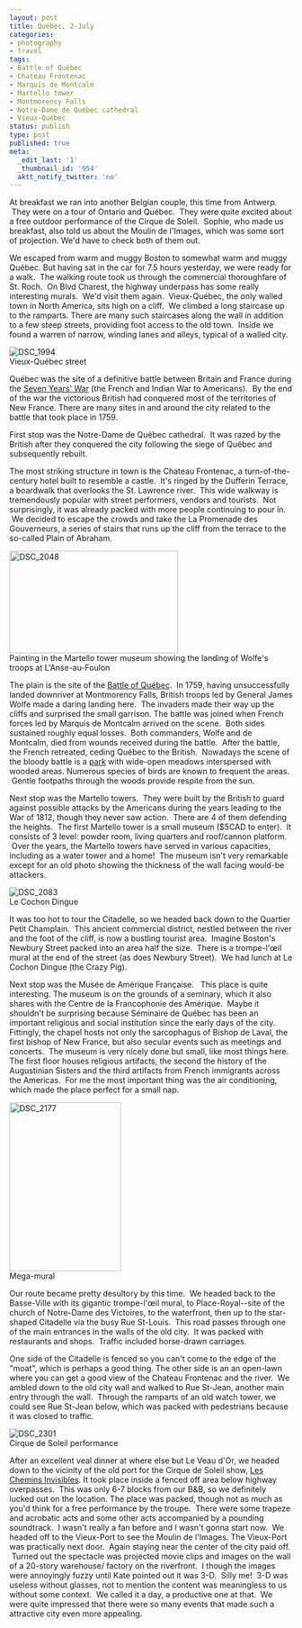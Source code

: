 ```yaml
---
layout: post
title: Québec, 2-July
categories:
- photography
- travel
tags:
- Battle of Québec
- Chateau Frontenac
- Marquis de Montcalm
- Martello tower
- Montmorency Falls
- Notre-Dame de Québec cathedral
- Vieux-Québec
status: publish
type: post
published: true
meta:
  _edit_last: '1'
  _thumbnail_id: '954'
  aktt_notify_twitter: 'no'
---
```

At breakfast we ran into another Belgian couple, this time from Antwerp.  They were on a tour of Ontario and Québec.  They were quite excited about a free outdoor performance of the Cirque de Soleil.  Sophie, who made us breakfast, also told us about the Moulin de l'Images, which was some sort of projection. We'd have to check both of them out.

We escaped from warm and muggy Boston to somewhat warm and muggy Québec. But having sat in the car for 7.5 hours yesterday, we were ready for a walk.  The walking route took us through the commercial thoroughfare of St. Roch.  On Blvd Charest, the highway underpass has some really interesting murals.  We'd visit them again.  Vieux-Québec, the only walled town in North America, sits high on a cliff.  We climbed a long staircase up to the ramparts. There are many such staircases along the wall in addition to a few steep streets, providing foot access to the old town.  Inside we found a warren of narrow, winding lanes and alleys, typical of a walled city.

<img title="DSC_1994" src="http://www.yentran.org/blog/wp-content/uploads/2011/07/DSC_1994.jpg" />
<figcaption>Vieux-Québec street</figcaption>

Québec was the site of a definitive battle between Britain and France during the [Seven Years' War](http://en.wikipedia.org/wiki/Seven_Years%27_War) (the French and Indian War to Americans).  By the end of the war the victorious British had conquered most of the territories of New France. There are many sites in and around the city related to the battle that took place in 1759.

First stop was the Notre-Dame de Québec cathedral.  It was razed by the British after they conquered the city following the siege of Québec and subsequently rebuilt.

The most striking structure in town is the Chateau Frontenac, a turn-of-the-century hotel built to resemble a castle.  It's ringed by the Dufferin Terrace, a boardwalk that overlooks the St. Lawrence river.  This wide walkway is tremendously popular with street performers, vendors and tourists.  Not surprisingly, it was already packed with more people continuing to pour in.  We decided to escape the crowds and take the La Promenade des Gouverneurs, a series of stairs that runs up the cliff from the terrace to the so-called Plain of Abraham.

<img title="DSC_2048" src="http://www.yentran.org/blog/wp-content/uploads/2011/07/DSC_2048-300x182.jpg" width="300" height="182" />
<figcaption>Painting in the Martello tower museum showing the landing of Wolfe&#39;s troops at L&#39;Anse-au-Foulon</figcaption>

The plain is the site of the [Battle of Québec](http://en.wikipedia.org/wiki/Siege_of_Quebec).  In 1759, having unsuccessfully landed downriver at Montmorency Falls, British troops led by General James Wolfe made a daring landing here.  The invaders made their way up the cliffs and surprised the small garrison. The battle was joined when French forces led by Marquis de Montcalm arrived on the scene.  Both sides sustained roughly equal losses.  Both commanders, Wolfe and de Montcalm, died from wounds received during the battle.  After the battle, the French retreated, ceding Québec to the British.  Nowadays the scene of the bloody battle is a [park](http://fr.wikipedia.org/wiki/Parc_des_Champs-de-Bataille) with wide-open meadows interspersed with wooded areas. Numerous species of birds are known to frequent the areas.  Gentle footpaths through the woods provide respite from the sun.

Next stop was the Martello towers.  They were built by the British to guard against possible attacks by the Americans during the years leading to the War of 1812, though they never saw action.  There are 4 of them defending the heights.  The first Martello tower is a small museum ($5CAD to enter).  It consists of 3 level: powder room, living quarters and roof/cannon platform.  Over the years, the Martello towers have served in various capacities, including as a water tower and a home!  The museum isn't very remarkable except for an old photo showing the thickness of the wall facing would-be attackers.

<img title="DSC_2083" src="http://www.yentran.org/blog/wp-content/uploads/2011/07/DSC_2083.jpg" />
<figcaption>Le Cochon Dingue</figcaption>

It was too hot to tour the Citadelle, so we headed back down to the Quartier Petit Champlain.  This ancient commercial district, nestled between the river and the foot of the cliff, is now a bustling tourist area.  Imagine Boston's Newbury Street packed into an area half the size.  There is a trompe-l'œil mural at the end of the street (as does Newbury Street).  We had lunch at Le Cochon Dingue (the Crazy Pig).

Next stop was the Musée de Amérique Française.   This place is quite interesting. The museum is on the grounds of a seminary, which it also shares with the Centre de la Francophonie des Amérique.  Maybe it shouldn't be surprising because Séminaire de Québec has been an important religious and social institution since the early days of the city. Fittingly, the chapel hosts not only the sarcophagus of Bishop de Laval, the first bishop of New France, but also secular events such as meetings and concerts.  The museum is very nicely done but small, like most things here. The first floor houses religious artifacts, the second the history of the Augustinian Sisters and the third artifacts from French immigrants across the Americas.  For me the most important thing was the air conditioning, which made the place perfect for a small nap.

<img title="DSC_2177" src="http://www.yentran.org/blog/wp-content/uploads/2011/07/DSC_21771-199x300.jpg" width="199" height="300" />
<figcaption>Mega-mural</figcaption>

Our route became pretty desultory by this time.  We headed back to the Basse-Ville with its gigantic trompe-l'œil mural, to Place-Royal--site of the church of Notre-Dame des Victoires, to the waterfront, then up to the star-shaped Citadelle via the busy Rue St-Louis.  This road passes through one of the main entrances in the walls of the old city.  It was packed with restaurants and shops.  Traffic included horse-drawn carriages.

One side of the Citadelle is fenced so you can't come to the edge of the "moat", which is perhaps a good thing. The other side is an an open-lawn where you can get a good view of the Chateau Frontenac and the river.  We ambled down to the old city wall and walked to Rue St-Jean, another main entry through the wall.  Through the ramparts of an old watch tower, we could see Rue St-Jean below, which was packed with pedestrians because it was closed to traffic.

<img title="DSC_2301" src="http://www.yentran.org/blog/wp-content/uploads/2011/07/DSC_2301.jpg" />
<figcaption>Cirque de Soleil performance</figcaption>

After an excellent veal dinner at where else but Le Veau d'Or, we headed down to the vicinity of the old port for the Cirque de Soleil show, [Les Chemins Invisibles](http://en.wikipedia.org/wiki/Les_Chemins_invisibles). It took place inside a fenced off area below highway overpasses.  This was only 6-7 blocks from our B&amp;B, so we definitely lucked out on the location. The place was packed, though not as much as you'd think for a free performance by the troupe.  There were some trapeze and acrobatic acts and some other acts accompanied by a pounding soundtrack.  I wasn't really a fan before and I wasn't gonna start now.  We headed off to the Vieux-Port to see the Moulin de l'Images. The Vieux-Port was practically next door.  Again staying near the center of the city paid off.  Turned out the spectacle was projected movie clips and images on the wall of a 20-story warehouse/ factory on the riverfront.  I though the images were annoyingly fuzzy until Kate pointed out it was 3-D.  Silly me!  3-D was useless without glasses, not to mention the content was meaningless to us without some context.  We called it a day, a productive one at that.  We were quite impressed that there were so many events that made such a attractive city even more appealing.

